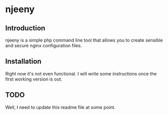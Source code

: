 # njeeny 

## Introduction

njeeny is a simple php command line tool that allows you to create sensible and secure nginx configuration files.

## Installation

Right now it's not even functional. I will write some instructions once the first working version is out.

## TODO

Well, I need to update this readme file at some point.
